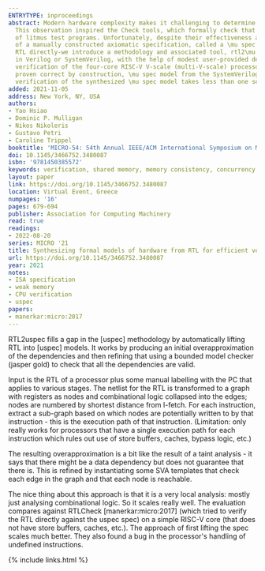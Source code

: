 ```yaml
---
ENTRYTYPE: inproceedings
abstract: Modern hardware complexity makes it challenging to determine if a given microarchitecture adheres to a particular memory consistency model (MCM).
  This observation inspired the Check tools, which formally check that a specific microarchitecture correctly implements an MCM with respect to a suite
  of litmus test programs. Unfortunately, despite their effectiveness and efficiency, the Check tools must be supplied a microarchitecture in the guise
  of a manually constructed axiomatic specification, called a \mu spec model. To facilitate MCM verification-and enable the Check tools to consume processor
  RTL directly-we introduce a methodology and associated tool, rtl2\mu spec, for automatically synthesizing \mu spec models from processor designs written
  in Verilog or SystemVerilog, with the help of modest user-provided design metadata. As a case study, we use rtl2\mu spec to facilitate the Check-based
  verification of the four-core RISC-V V-scale (multi-V-scale) processor's MCM implementation. We show that rtl2\mu spec can synthesize a complete, and
  proven correct by construction, \mu spec model from the SystemVerilog design of the multi-V-scale processor in 6.84 minutes. Subsequent Check-based MCM
  verification of the synthesized \mu spec model takes less than one second per litmus test.
added: 2021-11-05
address: New York, NY, USA
authors:
- Yao Hsiao
- Dominic P. Mulligan
- Nikos Nikoleris
- Gustavo Petri
- Caroline Trippel
booktitle: 'MICRO-54: 54th Annual IEEE/ACM International Symposium on Microarchitecture'
doi: 10.1145/3466752.3480087
isbn: '9781450385572'
keywords: verification, shared memory, memory consistency, concurrency
layout: paper
link: https://doi.org/10.1145/3466752.3480087
location: Virtual Event, Greece
numpages: '16'
pages: 679-694
publisher: Association for Computing Machinery
read: true
readings:
- 2022-08-20
series: MICRO '21
title: Synthesizing formal models of hardware from RTL for efficient verification of memory model implementations
url: https://doi.org/10.1145/3466752.3480087
year: 2021
notes:
- ISA specification
- weak memory
- CPU verification
- uspec
papers:
- manerkar:micro:2017
---
```


RTL2uspec fills a gap in the [uspec] methodology by automatically lifting RTL into [uspec] models.
It works by producing an initial overapproximation of the dependencies and then refining that using
a bounded model checker (jasper gold) to check that all the dependencies are valid.

Input is the RTL of a processor plus some manual labelling with the PC that applies to various stages.
The netlist for the RTL is transformed to a graph with registers as nodes and combinational logic
collapsed into the edges; nodes are numbered by shortest distance from I-fetch.
For each instruction, extract a sub-graph based on which nodes are potentially written to by
that instruction - this is the execution path of that instruction.
(Limitation: only really works for processors that have a single execution path for each instruction
which rules out use of store buffers, caches, bypass logic, etc.)

The resulting overapproximation is a bit like the result of a taint analysis - it says that there
might be a data dependency but does not guarantee that there is.
This is refined by instantiating some SVA templates that check
each edge in the graph and that each node is reachable.

The nice thing about this approach is that it is a very local analysis: mostly just
analysing combinational logic. So it scales really well.
The evaluation compares against RTLCheck [manerkar:micro:2017]
(which tried to verify the RTL directly against the uspec spec)
on a simple RISC-V core (that does not have store buffers, caches, etc.).
The approach of first lifting the spec scales much better.
They also found a bug in the processor's handling of undefined instructions.


{% include links.html %}
